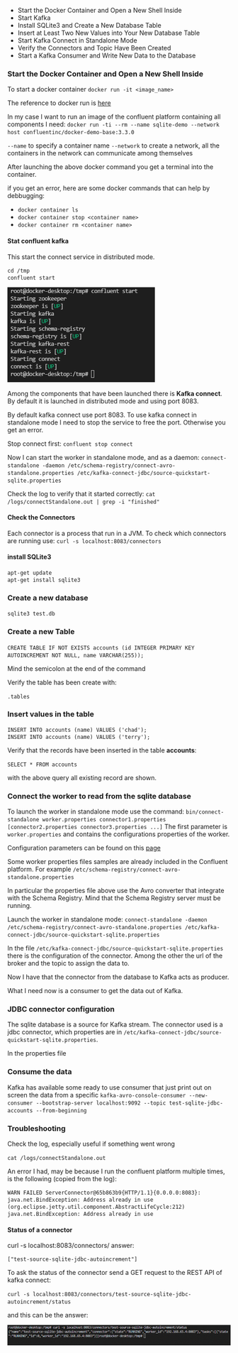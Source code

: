 - Start the Docker Container and Open a New Shell Inside
- Start Kafka
- Install SQLite3 and Create a New Database Table
- Insert at Least Two New Values into Your New Database Table
- Start Kafka Connect in Standalone Mode
- Verify the Connectors and Topic Have Been Created
- Start a Kafka Consumer and Write New Data to the Database



### Start the Docker Container and Open a New Shell Inside

To start a docker container
`docker run -it <image_name>`

The reference to docker run is [here](https://docs.docker.com/engine/reference/run/)

In my case I want to run an image of the confluent platform containing all components I need:
`docker run -ti --rm --name sqlite-demo --network host confluentinc/docker-demo-base:3.3.0`

`--name` to specify a container name
`--network` to create a network, all the containers in the network can communicate among themselves

After launching the above docker command you get a terminal into the container.

if you get an error, here are some docker commands that can help by debbugging:
- `docker container ls`
- `docker container stop <container name>`
- `docker container rm <container name>`


#### Stat confluent kafka

This start the connect service in distributed mode. 

```
cd /tmp
confluent start
```
![start kafka](pics\starting-kafka.png)

Among the components that have been launched there is **Kafka connect**. By default it is launched in distributed mode and using port 8083.

By default kafka connect use port 8083. To use kafka connect in standalone mode I need to stop the service to free the port. Otherwise you get an error.

Stop connect first:
`confluent stop connect`

Now I can start the worker in standalone mode, and as a daemon:
`connect-standalone -daemon /etc/schema-registry/connect-avro-standalone.properties /etc/kafka-connect-jdbc/source-quickstart-sqlite.properties`

Check the log to verify that it started correctly:
`cat /logs/connectStandalone.out | grep -i "finished"`

#### Check the Connectors

Each connector is a process that run in a JVM. To check which connectors are running use:
`curl -s localhost:8083/connectors`


#### install SQLite3 


```
apt-get update
apt-get install sqlite3
```

### Create a new database

`sqlite3 test.db`

### Create a new Table


`CREATE TABLE IF NOT EXISTS accounts (id INTEGER PRIMARY KEY AUTOINCREMENT NOT NULL, name VARCHAR(255));`

Mind the semicolon at the end of the command

Verify the table has been create with:

`.tables`

### Insert values in the table


```
INSERT INTO accounts (name) VALUES ('chad');
INSERT INTO accounts (name) VALUES ('terry');
```

Verify that the records have been inserted in the table **accounts**:

`SELECT * FROM accounts`

with the above query all existing record are shown.


### Connect the worker to read from the sqlite database

To launch the worker in standalone mode use the command:
`bin/connect-standalone worker.properties connector1.properties [connector2.properties connector3.properties ...]`
The first parameter is `worker.properties` and contains the configurations properties of the worker.

Configuration parameters can be found on this [page](https://docs.confluent.io/platform/current/connect/references/allconfigs.html)

Some worker properties files samples are already included in the Confluent platform. For example 
`/etc/schema-registry/connect-avro-standalone.properties`

In particular the properties file above use the Avro converter that integrate with the Schema Registry. Mind that the Schema Registry server must be running.

Launch the worker in standalone mode:
`connect-standalone -daemon /etc/schema-registry/connect-avro-standalone.properties /etc/kafka-connect-jdbc/source-quickstart-sqlite.properties`

In the file `/etc/kafka-connect-jdbc/source-quickstart-sqlite.properties` there is the configuration of the connector.
Among the other the url of the broker and the topic to assign the data to.

Now I have that the connector from the database to Kafka acts as producer.

What I need now is a consumer to get the data out of Kafka.

### JDBC connector configuration

The sqlite database is a source for Kafka stream. The connector used is a jdbc connector, which properties are in `/etc/kafka-connect-jdbc/source-quickstart-sqlite.properties`.

In the properties file  

### Consume the data

Kafka has available some ready to use consumer that just print out on screen the data from a specific `kafka-avro-console-consumer --new-consumer --bootstrap-server localhost:9092 --topic test-sqlite-jdbc-accounts --from-beginning`



### Troubleshooting

Check the log, especially useful if something went wrong

`cat /logs/connectStandalone.out`

An error I had, may be because I run the confluent platform multiple times, is the following (copied from the log):

```
WARN FAILED ServerConnector@65b863b9{HTTP/1.1}{0.0.0.0:8083}: java.net.BindException: Address already in use (org.eclipse.jetty.util.component.AbstractLifeCycle:212)
java.net.BindException: Address already in use
```


#### Status of a connector

curl -s localhost:8083/connectors/
answer:
```
["test-source-sqlite-jdbc-autoincrement"]
```
To ask the status of the connector send a GET request to the REST API of kafka connect:

`curl -s localhost:8083/connectors/test-source-sqlite-jdbc-autoincrement/status`

and this can be the answer:

![kafka connector status](kafka-connector-status.png)

